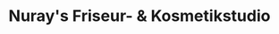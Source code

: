 ---
title: "Nuray's Friseur- & Kosmetikstudio"
url: /mannheim/nurays-friseur-und-kosmetikstudio/
shop: Friseur
---